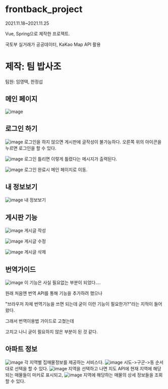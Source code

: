 # frontback_project

2021.11.18~2021.11.25

Vue, Spring으로 제작한 프로젝트.

국토부 실거래가 공공데이터, KaKao Map API 활용

# 제작: 팀 밥사조

팀원: 임영택, 한정섭


## 메인 페이지
![image](https://user-images.githubusercontent.com/80087763/151268321-598fb9ef-1bf9-459a-a8aa-7e9267dba7d8.png)

## 로그인 하기

![image](https://user-images.githubusercontent.com/80087763/151268459-5a0924a0-0622-46c4-8df5-46f844636cf4.png)
로그인을 하지 않으면 게시판에 글작성이 불가능하다.
오른쪽 위의 아이콘을 누르면 로그인을 할 수 있다.

![image](https://user-images.githubusercontent.com/80087763/151269016-4ff5a448-ad3e-4250-90d1-a76bdb60cb70.png)
로그인 틀리면 이렇게 틀렸다는 메시지가 출력된다.

![image](https://user-images.githubusercontent.com/80087763/151269441-8c257e9c-c15b-4a7e-ba2f-43df0c23255b.png)
로그인 완료시 메인 페이지로 이동. 

## 내 정보보기
![image](https://user-images.githubusercontent.com/80087763/151269756-829b89b7-bbe0-4d06-aa20-b0a6860e7669.png)
내 정보보기

## 게시판 기능
![image](https://user-images.githubusercontent.com/80087763/151270004-c499b622-ff54-45eb-b386-8252a1ead6e5.png)
게시글 작성

![image](https://user-images.githubusercontent.com/80087763/151270181-a4cc9172-c652-4ccf-b81f-490b97a664d5.png)
게시글 수정

![image](https://user-images.githubusercontent.com/80087763/151270275-4a534de4-9c75-45c0-ae1b-8b005f8958d3.png)
게시글 삭제

## 번역가이드
![image](https://user-images.githubusercontent.com/80087763/151270480-460cabd8-1548-4e91-b82d-55f568d51911.png)
이 기능은 사실 필요없는 부분이 되었다....

원래 처음엔 번역 API를 통해 기능을 추가하려 했으나

"브라우저 자체 번역기능을 쓰면 되는데 굳이 이런 기능이 필요한가?"라는 지적이 들어왔다.

그래서 번역이용법 가이드로 고쳤는데

고치고 나니 굳이 필요하지 않은 부분이 된 것 같다.

## 아파트 정보
![image](https://user-images.githubusercontent.com/80087763/151270903-be507cd9-3cea-4bfd-a55e-aee39feb73a2.png)
각 지역별 집매물정보를 제공하는 서비스다.
![image](https://user-images.githubusercontent.com/80087763/151271081-e58c216e-2eca-47f5-b33b-974c9e2637be.png)
시도->구군->동 순서대로 선택을 할 수 있다.
![image](https://user-images.githubusercontent.com/80087763/151271338-3fbc08ba-ea5f-48ea-8038-bf18999b1542.png)
지역을 선택하고 나면 지도 API에 현재 지역에 해당되는 매물들이 마커로 표시되고,
![image](https://user-images.githubusercontent.com/80087763/151271463-6d483c89-ed15-4549-8582-66f53b415ed3.png)
지역에 해당하는 매물의 상세 정보들을 조회할 수 있다. 
